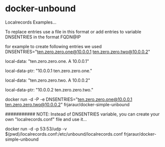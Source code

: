 # docker-unbound

Localrecords Examples...


To replace entries use a file in this format or
add entries to variable DNSENTRIES in the format FQDN@IP

for example to create following entries we used
DNSENTRIES="ten.zero.zero.one@10.0.0.1 ten.zero.zero.two@10.0.0.2"

local-data: "ten.zero.zero.one. A 10.0.0.1"

local-data-ptr: "10.0.0.1 ten.zero.zero.one."

local-data: "ten.zero.zero.two. A 10.0.0.2"

local-data-ptr: "10.0.0.2 ten.zero.zero.two."


docker run -d -P  -e DNSENTRIES="ten.zero.zero.one@10.0.0.1 ten.zero.zero.two@10.0.0.2" frjaraur/docker-simple-unbound


###########
NOTE:
Instead of DNSENTRIES variable, you can create your own "localrecords.conf" file and use it...

docker run -d -p 53:53/udp -v $(pwd)/localrecords.conf:/etc/unbound/localrecords.conf frjaraur/docker-simple-unbound


